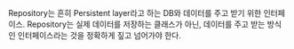 
Repository는 흔히 Persistent layer라고 하는 DB와 데이터를 주고 받기 위한 인터페이스.
Repository는 실제 데이터를 저장하는 클래스가 아닌, 데이터를 주고 받는 방식인 인터페이스라는 것을 정확하게 짚고 넘어가야 한다.

